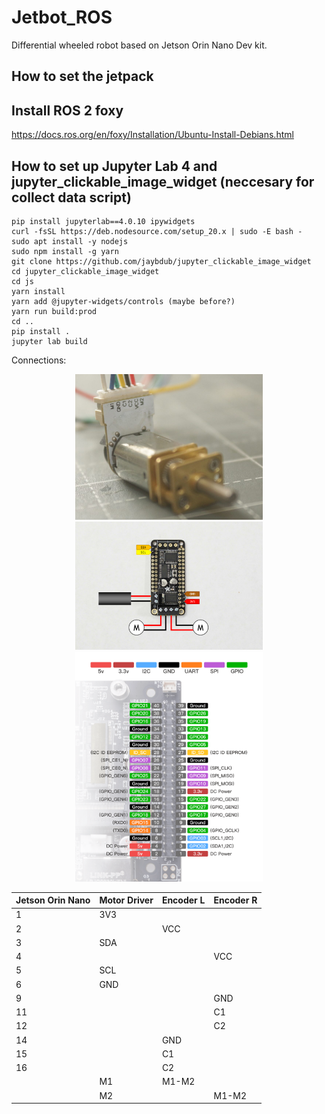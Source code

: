 # Jetbot_ROS

Differential wheeled robot based on Jetson Orin Nano Dev kit.

## How to set the jetpack

## Install ROS 2 foxy

https://docs.ros.org/en/foxy/Installation/Ubuntu-Install-Debians.html

## How to set up Jupyter Lab 4 and jupyter_clickable_image_widget (neccesary for collect data script)
```
pip install jupyterlab==4.0.10 ipywidgets
curl -fsSL https://deb.nodesource.com/setup_20.x | sudo -E bash -
sudo apt install -y nodejs
sudo npm install -g yarn
git clone https://github.com/jaybdub/jupyter_clickable_image_widget
cd jupyter_clickable_image_widget
cd js
yarn install
yarn add @jupyter-widgets/controls (maybe before?)
yarn run build:prod
cd ..
pip install .
jupyter lab build
```

Connections:
<p align="center">
<img src="encoder.jpg" width="300">
<img src="driver.png" width="300">
<img src="pins_orin.png" width="300">
</p>

| Jetson Orin Nano | Motor Driver | Encoder L | Encoder R |
|------------------|--------------|-----------|-----------|
| 1                | 3V3          |           |           |
| 2                |              | VCC       |           |
| 3                | SDA          |           |           |
| 4                |              |           | VCC       |
| 5                | SCL          |           |           |
| 6                | GND          |           |           |
| 9                |              |           | GND       |
| 11               |              |           | C1        |
| 12               |              |           | C2        |
| 14               |              | GND       |           |
| 15               |              | C1        |           |
| 16               |              | C2        |           |
|                  | M1           | M1-M2     |           |
|                  | M2           |           | M1-M2     |






